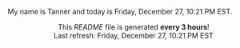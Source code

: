 My name is Tanner and today is Friday, December 27, 10:21 PM EST.

<p align="center">This <i>README</i> file is generated <b>every 3 hours</b>!</br>Last refresh: Friday, December 27, 10:21 PM EST<br /></p>
